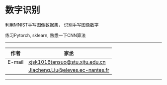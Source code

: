 # 数字识别

利用MNIST手写图像数据集， 识别手写图像数字

练习Pytorch, sklearn, 熟悉一下CNN算法

****

|作者|家丞|
|---|---
|E-mail|xjsk1016tansuo@stu.xjtu.edu.cn
| |Jiacheng.Liu@eleves.ec-nantes.fr

****
